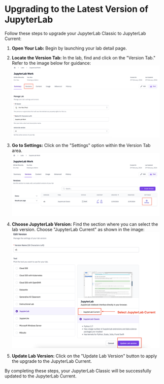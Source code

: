 
# Upgrading to the Latest Version of JupyterLab

Follow these steps to upgrade your JupyterLab Classic to JupyterLab Current:

1. **Open Your Lab:** Begin by launching your lab detail page.

2. **Locate the Version Tab:** In the lab, find and click on the "Version Tab." Refer to the image below for guidance:
![Version Tab](/img/labs/lab-version-tab.png)

3. **Go to Settings:** Click on the "Settings" option within the Version Tab area.
![Setting](/img/labs/lab-settings.png)

4. **Choose JupyterLab Version:** Find the section where you can select the lab version. Choose "JupyterLab Current" as shown in the image:
![Choose Lab Version](/img/labs/choose-newtool.png)

5. **Update Lab Version:** Click on the "Update Lab Version" button to apply the upgrade to the JupyterLab Current.

By completing these steps, your JupyterLab Classic will be successfully updated to the JupyterLab Current.

